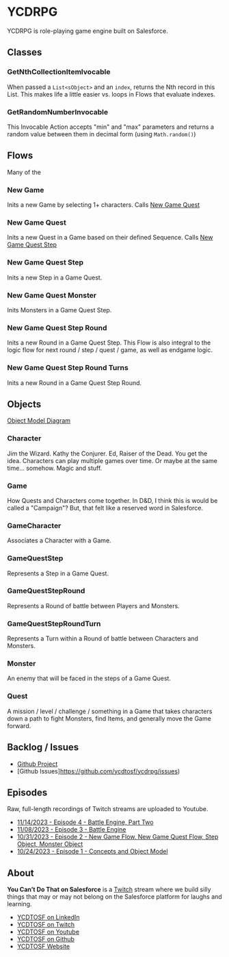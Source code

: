 # YCDRPG

YCDRPG is role-playing game engine built on Salesforce. 

## Classes

### GetNthCollectionItemIvocable
When passed a `List<sObject>` and an `index`, returns the Nth record in this List. This makes life a little easier vs. loops in Flows that evaluate indexes.

### GetRandomNumberInvocable
This Invocable Action accepts "min" and "max" parameters and returns a random value between them in decimal form (using  `Math.random()`)

## Flows

Many of the 

### New Game
Inits a new Game by selecting 1+ characters. Calls [New Game Quest](#new-game-quest)

### New Game Quest
Inits a new Quest in a Game based on their defined Sequence. Calls [New Game Quest Step](#new-game-quest-step)

### New Game Quest Step
Inits a new Step in a Game Quest. 

### New Game Quest Monster
Inits Monsters in a Game Quest Step. 

### New Game Quest Step Round
Inits a new Round in a Game Quest Step. This Flow is also integral to the logic flow for next round / step / quest / game, as well as endgame logic.

### New Game Quest Step Round Turns
Inits a new Round in a Game Quest Step Round.

## Objects

[Object Model Diagram](https://viewer.diagrams.net/?tags=%7B%7D&highlight=0000ff&edit=_blank&layers=1&nav=1&title=ycdrpg.drawio#Uhttps%3A%2F%2Fdrive.google.com%2Fuc%3Fid%3D1bbdEhfxDGeK8xN4lKr3awgxZ4ZwbDdal%26export%3Ddownload)

### Character
Jim the Wizard. Kathy the Conjurer. Ed, Raiser of the Dead. You get the idea. Characters can play multiple games over time. Or maybe at the same time... somehow. Magic and stuff.

### Game
How Quests and Characters come together. In D&D, I think this is would be called a "Campaign"? But, that felt like a reserved word in Salesforce.

### GameCharacter
Associates a Character with a Game.

### GameQuestStep
Represents a Step in a Game Quest.

### GameQuestStepRound
Represents a Round of battle between Players and Monsters.

### GameQuestStepRoundTurn
Represents a Turn within a Round of battle between Characters and Monsters.

### Monster
An enemy that will be faced in the steps of a Game Quest.

### Quest
A mission / level / challenge / something in a Game that takes characters down a path to fight Monsters, find Items, and generally move the Game forward.

## Backlog / Issues

- [Github Project](https://github.com/users/ycdtosf/projects/2)
- [Github Issues]https://github.com/ycdtosf/ycdrpg/issues)

## Episodes

Raw, full-length recordings of Twitch streams are uploaded to Youtube. 

- [11/14/2023 - Episode 4 - Battle Engine, Part Two](https://youtu.be/5GM7bB8kynU)
- [11/08/2023 - Episode 3 - Battle Engine](https://youtu.be/ZEJATURj0Ws)
- [10/31/2023 - Episode 2 - New Game Flow, New Game Quest Flow, Step Object, Monster Object](https://www.youtube.com/watch?v=kSzKJRkT07k)
- [10/24/2023 - Episode 1 - Concepts and Object Model](https://www.youtube.com/watch?v=m4rAQFux_F4)

## About

**You Can’t Do That on Salesforce** is a [Twitch](https://twitch.com/ycdtosf) stream where we build silly things that may or may not belong on the Salesforce platform for laughs and learning.

- [YCDTOSF on LinkedIn](https://www.ycdtosf.com/linkedin)
- [YCDTOSF on Twitch](https://www.ycdtosf.com/twitch)
- [YCDTOSF on Youtube](https://www.ycdtosf.com/youtube)
- [YCDTOSF on Github](https://www.ycdtosf.com/github)
- [YCDTOSF Website](https://www.ycdtosf.com)